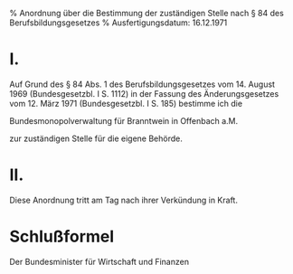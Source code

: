% Anordnung über die Bestimmung der zuständigen Stelle nach § 84 des Berufsbildungsgesetzes
% Ausfertigungsdatum: 16.12.1971
 
# I.

Auf Grund des § 84 Abs. 1 des Berufsbildungsgesetzes vom 14. August 1969 (Bundesgesetzbl. I S. 1112) in der Fassung des Änderungsgesetzes vom 12. März 1971 (Bundesgesetzbl. I S. 185) bestimme ich die

  
Bundesmonopolverwaltung für Branntwein in Offenbach a.M.

zur zuständigen Stelle für die eigene Behörde.

# II.

Diese Anordnung tritt am Tag nach ihrer Verkündung in Kraft.

# Schlußformel

Der Bundesminister für Wirtschaft und Finanzen
